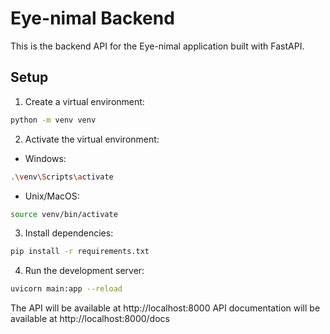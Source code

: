 # Eye-nimal Backend

This is the backend API for the Eye-nimal application built with FastAPI.

## Setup

1. Create a virtual environment:
```bash
python -m venv venv
```

2. Activate the virtual environment:
- Windows:
```bash
.\venv\Scripts\activate
```
- Unix/MacOS:
```bash
source venv/bin/activate
```

3. Install dependencies:
```bash
pip install -r requirements.txt
```

4. Run the development server:
```bash
uvicorn main:app --reload
```

The API will be available at http://localhost:8000
API documentation will be available at http://localhost:8000/docs 
